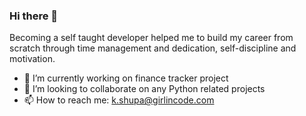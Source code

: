 ### Hi there 👋

  Becoming a self taught developer helped me to build my career from scratch through time management and dedication, self-discipline and motivation.


- 🔭 I’m currently working on finance tracker project
- 👯 I’m looking to collaborate on any Python related projects
- 📫 How to reach me: k.shupa@girlincode.com


